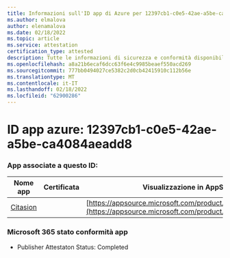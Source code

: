 ```yaml
---
title: Informazioni sull'ID app di Azure per 12397cb1-c0e5-42ae-a5be-ca4084aeadd8
ms.author: elmalova
author: elenamalova
ms.date: 02/18/2022
ms.topic: article
ms.service: attestation
certification_type: attested
description: Tutte le informazioni di sicurezza e conformità disponibili per 12397cb1-c0e5-42ae-a5be-ca4084aeadd8.
ms.openlocfilehash: a8a21b6ecaf6dcc63f6e4c9985beaef550acd269
ms.sourcegitcommit: 777bb0494027ce5382c2d0cb42415910c112b56e
ms.translationtype: MT
ms.contentlocale: it-IT
ms.lasthandoff: 02/18/2022
ms.locfileid: "62900286"
---
```

# <a name="azure-app-id-12397cb1-c0e5-42ae-a5be-ca4084aeadd8"></a>ID app azure: 12397cb1-c0e5-42ae-a5be-ca4084aeadd8


### <a name="apps-associated-with-this-id"></a>App associate a questo ID:
| **Nome app** | **Certificata** | **Visualizzazione in AppSource** |
|--------------|---------------|-----------------------|
| [Citasion](https://docs.microsoft.com/microsoft-365-app-certification/forward/WA200003530) |  | [https://appsource.microsoft.com/product/office/WA200003530](https://appsource.microsoft.com/product/office/WA200003530) |

### <a name="microsoft-365-app-compliance-status"></a>Microsoft 365 stato conformità app
- Publisher Attestaton Status: Completed
